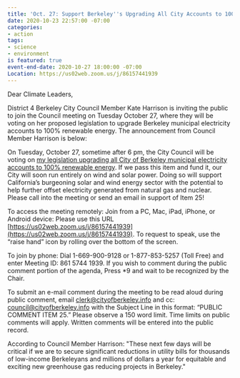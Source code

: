 ```yaml
---
title: 'Oct. 27: Support Berkeley''s Upgrading All City Accounts to 100% Renewables'
date: 2020-10-23 22:57:00 -07:00
categories:
- action
tags:
- science
- environment
is featured: true
event-end-date: 2020-10-27 18:00:00 -07:00
Location: https://us02web.zoom.us/j/86157441939
---
```


Dear Climate Leaders,

District 4 Berkeley City Council Member Kate Harrison is inviting the public to join the Council meeting on Tuesday October 27, where they will be voting on her proposed legislation to upgrade Berkeley municipal electricity accounts to 100% renewable energy.  The announcement from Council Member Harrison is below:

On Tuesday, October 27, sometime after 6 pm, the City Council will be voting on [my legislation upgrading all City of Berkeley municipal electricity accounts to 100% renewable energy](https://u1584542.ct.sendgrid.net/ss/c/atcYNHk4Eh2YdGnwBh-YDAy3Y70nFnb_AWCkNlaM71idJj3mBBpXouLanpX3DkBq9I9eMqbj2C2HJPyuupaEDVjwG-WZnH95v8_paV0mSvN12QISMHF-RIRt43i35gb3jMPE8BCQ6oK5ANWp4k1fEbNIDC-UR8uUx2KCkTXVdwc2_T7UlwrbB2VsP27WZL0ju12kqboNG2jHoKi5BWfsu5OLS6x7e1BGKvJjy8l9B6uL_7Wa7hsp6hjZNCEr3CPT5hc1VXxR36t14NcgsI0Z_GxWXgOXI5syqYhwxZq5XHayC1YY3lF5DlrAn1nCdzUhI5pAKKpcgjXH9yXsDspVvvNMldgK1ms_jKzbhqLfIsm7-6-NmDadnkVyilPeCesyQC0zZJ5YFWh6_VL_IkbC0WmVED9CKQbSnnl7w1kfHZSI7aRa3VI3LUQTzUojXobxAOaKMSNJCwaAFsicrgEg7jr7WmqC7OFaNNO7_duJ6LClM1Tr55b2dvmrBUa-Aa7CQOAxcjIVd5Drs6dM9BC6L0bM-H0ZuQxwK_7_5EclOmo/368/9ZDCBZyMRJSNbjo_2UR1Ug/h0/1wyJbV6xua82SCaQZOPEgmqVv7ArAQ-QN-8IqrykGcE). If we pass this item and fund it, our City will soon run entirely on wind and solar power. Doing so will support California’s burgeoning solar and wind energy sector with the potential to help further offset electricity generated from natural gas and nuclear. Please call into the meeting or send an email in support of Item 25!

To access the meeting remotely: Join from a PC, Mac, iPad, iPhone, or Android device: Please use this URL [https://us02web.zoom.us/j/86157441939](https://us02web.zoom.us/j/86157441939). To request to speak, use the “raise hand” icon by rolling over the bottom of the screen.

To join by phone: Dial 1-669-900-9128 or 1-877-853-5257 (Toll Free) and enter Meeting ID: 861 5744 1939. If you wish to comment during the public comment portion of the agenda, Press \*9 and wait to be recognized by the Chair.

To submit an e-mail comment during the meeting to be read aloud during public comment, email [clerk@cityofberkeley.info](clerk@cityofberkeley.info) and cc: [council@cityofberkeley.info](council@cityofberkeley.info) with the Subject Line in this format: “PUBLIC COMMENT ITEM 25.” Please observe a 150 word limit. Time limits on public comments will apply. Written comments will be entered into the public record.

According to Council Member Harrison: "These next few days will be critical if we are to secure significant reductions in utility bills for thousands of low-income Berkeleyans and millions of dollars a year for equitable and exciting new greenhouse gas reducing projects in Berkeley."